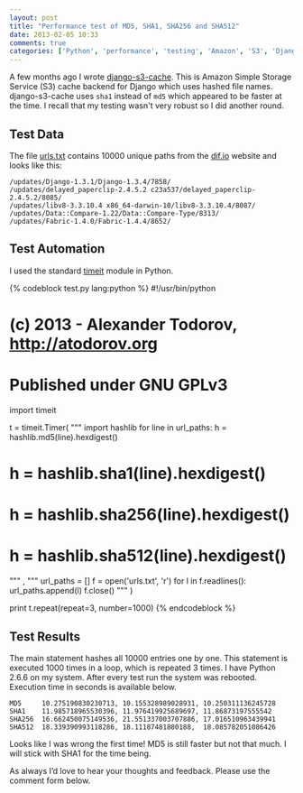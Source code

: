 ```yaml
---
layout: post
title: "Performance test of MD5, SHA1, SHA256 and SHA512"
date: 2013-02-05 10:33
comments: true
categories: ['Python', 'performance', 'testing', 'Amazon', 'S3', 'Django']
---
```


A few months ago I wrote
[django-s3-cache](https://github.com/atodorov/django-s3-cache).
This is Amazon Simple Storage Service (S3) cache backend for Django
which uses hashed file names.
django-s3-cache uses `sha1` instead of `md5` which appeared to be
faster at the time. I recall that my testing wasn't very robust so I did another
round.

Test Data
---------

The file [urls.txt](https://s3.amazonaws.com/atodorov/blog/urls.txt.gz)
contains 10000 unique paths from the [dif.io](http://www.dif.io)
website and looks like this:

    /updates/Django-1.3.1/Django-1.3.4/7858/
    /updates/delayed_paperclip-2.4.5.2 c23a537/delayed_paperclip-2.4.5.2/8085/
    /updates/libv8-3.3.10.4 x86_64-darwin-10/libv8-3.3.10.4/8087/
    /updates/Data::Compare-1.22/Data::Compare-Type/8313/
    /updates/Fabric-1.4.0/Fabric-1.4.4/8652/


Test Automation
---------------

I used the standard [timeit](http://docs.python.org/2/library/timeit.html)
module in Python.

{% codeblock test.py lang:python %}
#!/usr/bin/python

# (c) 2013 - Alexander Todorov, http://atodorov.org
# Published under GNU GPLv3

import timeit

t = timeit.Timer(
"""
import hashlib
for line in url_paths:
    h = hashlib.md5(line).hexdigest()
#    h = hashlib.sha1(line).hexdigest()
#    h = hashlib.sha256(line).hexdigest()
#    h = hashlib.sha512(line).hexdigest()
"""
,
"""
url_paths = []
f = open('urls.txt', 'r')
for l in f.readlines():
    url_paths.append(l)
f.close()
"""
)

print t.repeat(repeat=3, number=1000)
{% endcodeblock %}

Test Results
------------

The main statement hashes all 10000 entries one by one. This statement is
executed 1000 times in a loop, which is repeated 3 times. I have Python 2.6.6
on my system. After every test run the system was rebooted.
Execution time in seconds is available below.

    MD5     10.275190830230713, 10.155328989028931, 10.250311136245728
    SHA1    11.985718965530396, 11.976419925689697, 11.86873197555542
    SHA256  16.662450075149536, 21.551337003707886, 17.016510963439941
    SHA512  18.339390993118286, 18.11187481880188,  18.085782051086426


Looks like I was wrong the first time! MD5 is still faster but not that much.
I will stick with SHA1 for the time being.

As always I’d love to hear your thoughts and feedback. Please use the comment form below.
